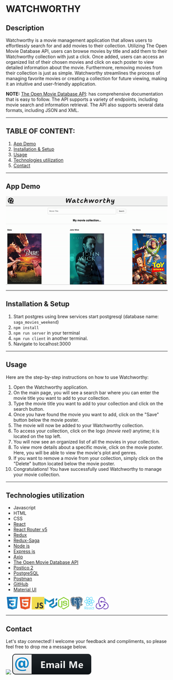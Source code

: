 # WATCHWORTHY

## Description
Watchworthy is a movie management application that allows users to effortlessly search for and add movies to their collection. Utilizing The Open Movie Database API, users can browse movies by title and add them to their Watchworthy collection with just a click. Once added, users can access an organized list of their chosen movies and click on each poster to view detailed information about the movie. Furthermore, removing movies from their collection is just as simple. Watchworthy streamlines the process of managing favorite movies or creating a collection for future viewing, making it an intuitive and user-friendly application.

**NOTE:** 
 [The Open Movie Database API](https://www.omdbapi.com/): has comprehensive documentation that is easy to follow. The API supports a variety of endpoints, including movie search and information retrieval. The API also supports several data formats, including JSON and XML.

---
## **TABLE OF CONTENT:**
1. [App Demo](#app-demo)
1. [Installation & Setup](#installation--setup)
1. [Usage](#usage)
1. [Technologies utilization](#technologies-utilization)
1. [Contact](#contact)


---
## App Demo
![app demo](./public/images/watchworty-demo.gif)

---

## Installation & Setup
1. Start postgres using brew services start postgresql (database name: `saga_movies_weekend`)
1. `npm install`
1. `npm run server` in your terminal
1. `npm run client` in another terminal. 
1. Navigate to localhost:3000

---

## Usage
Here are the step-by-step instructions on how to use Watchworthy:

1. Open the Watchworthy application.
1. On the main page, you will see a search bar where you can enter the movie title you want to add to your collection.
1. Type the movie title you want to add to your collection and click on the search button.
1. Once you have found the movie you want to add, click on the "Save" button below the movie poster.
1. The movie will now be added to your Watchworthy collection.
1. To access your collection, click on the logo *(movie reel)* anytime; it is located on the top left. 
1. You will now see an organized list of all the movies in your collection.
1. To view more details about a specific movie, click on the movie poster.
Here, you will be able to view the movie's plot and genres. 
1. If you want to remove a movie from your collection, simply click on the "Delete" button located below the movie poster.
1. Congratulations! You have successfully used Watchworthy to manage your movie collection.


---

## Technologies utilization 

* Javascript
* HTML
* CSS
* [React](https://reactjs.org/)
* [React Router v5](https://v5.reactrouter.com/web/guides/quick-start)
* [Redux](https://redux.js.org/)
* [Redux-Saga](https://redux-saga.js.org/)
* [Node js](https://nodejs.org/en/about/)
* [Express js](https://expressjs.com/)
* [Axio](https://axio.com/)
* [The Open Movie Database API](https://www.omdbapi.com/)
* [Postico 2](https://eggerapps.at/postico2/)
* [PostgreSQL](https://www.postgresql.org/)
* [Postman](https://www.postman.com/)
* [GitHub](https://github.com/xaihang/) 
* [Material UI](https://mui.com/)

<a href="https://developer.mozilla.org/en-US/docs/Web/CSS"><img src="https://raw.githubusercontent.com/devicons/devicon/master/icons/css3/css3-original.svg" height="40px" width="40px" /></a><a href="https://developer.mozilla.org/en-US/docs/Web/HTML"><img src="https://raw.githubusercontent.com/devicons/devicon/master/icons/html5/html5-original.svg" height="40px" width="40px" /></a><a href="https://developer.mozilla.org/en-US/docs/Web/JavaScript"><img src="https://raw.githubusercontent.com/devicons/devicon/master/icons/javascript/javascript-original.svg" height="40px" width="40px" /></a><a href="https://material-ui.com/"><img src="https://raw.githubusercontent.com/devicons/devicon/master/icons/materialui/materialui-original.svg" height="40px" width="40px" /></a><a href="https://nodejs.org/en/"><img src="https://raw.githubusercontent.com/devicons/devicon/master/icons/nodejs/nodejs-original.svg" height="40px" width="40px" /></a><a href="https://www.postgresql.org/"><img src="https://raw.githubusercontent.com/devicons/devicon/master/icons/postgresql/postgresql-original.svg" height="40px" width="40px" /></a><a href="https://reactjs.org/"><img src="https://raw.githubusercontent.com/devicons/devicon/master/icons/react/react-original-wordmark.svg" height="40px" width="40px" /></a><a href="https://redux.js.org/"><img src="https://raw.githubusercontent.com/devicons/devicon/master/icons/redux/redux-original.svg" height="40px" width="40px" /></a>


---
## Contact 
Let's stay connected! I welcome your feedback and compliments, so please feel free to drop me a message below.

<a href="https://www.linkedin.com/in/xai-hang/"><img src="https://img.shields.io/badge/LinkedIn-0077B5?style=for-the-badge&logo=linkedin&logoColor=white" /></a>  <a href="mailto:xaihang12@gmail.com"><img src=https://raw.githubusercontent.com/johnturner4004/readme-generator/master/src/components/assets/images/email_me_button_icon_151852.svg /></a>
